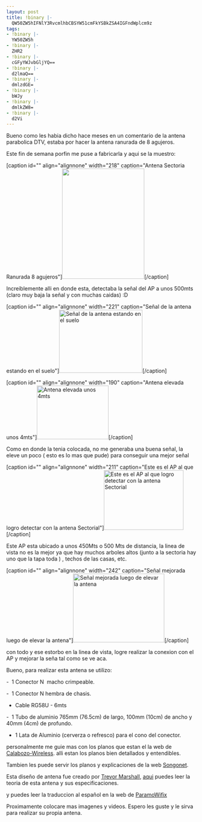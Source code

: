 ```yaml
---
layout: post
title: !binary |-
  QW50ZW5hIFNlY3RvcmlhbCBSYW51cmFkYSBkZSA4IGFndWplcm9z
tags:
- !binary |-
  YW50ZW5h
- !binary |-
  ZHR2
- !binary |-
  cGFyYWJvbGljYQ==
- !binary |-
  d2lmaQ==
- !binary |-
  dmlzdGE=
- !binary |-
  bWJy
- !binary |-
  dmlkZW8=
- !binary |-
  d2Vi
---
```

Bueno como les habia dicho hace meses en un comentario de la antena parabolica DTV, estaba por hacer la antena ranurada de 8 agujeros.

Este fin de semana porfin me puse a fabricarla y aqui se la muestro:

[caption id="" align="alignnone" width="218" caption="Antena Sectoria Ranurada 8 agujeros"]<a href="http://www.jam.net.ve/images/ranurada/Imagen013.jpg"><img title="Antena sectorial 8 ranuras" src="http://www.jam.net.ve/images/ranurada/Imagen013.jpg" alt="" width="218" height="292" /></a>[/caption]

Increiblemente alli en donde esta, detectaba la señal del AP a unos 500mts (claro muy baja la señal y con muchas caidas) :D

[caption id="" align="alignnone" width="221" caption="Señal de la antena estando en el suelo"]<a href="http://www.jam.net.ve/images/ranurada/Capt-8.jpg"><img title="Señal de la antena estando en el suelo" src="http://www.jam.net.ve/images/ranurada/Capt-8.jpg" alt="Señal de la antena estando en el suelo" width="221" height="167" /></a>[/caption]

[caption id="" align="alignnone" width="190" caption="Antena elevada unos 4mts"]<a href="http://www.jam.net.ve/images/ranurada/Imagen016.jpg"><img src="http://www.jam.net.ve/images/ranurada/Imagen016.jpg" alt="Antena elevada unos 4mts" width="190" height="142" /></a>[/caption]

Como en donde la tenia colocada, no me generaba una buena señal, la eleve un poco ( esto es lo mas que pude) para conseguir una mejor señal

[caption id="" align="alignnone" width="211" caption="Este es el AP al que logro detectar con la antena Sectorial"]<a href="http://www.jam.net.ve/images/ranurada/Imagen015.jpg"><img src="http://www.jam.net.ve/images/ranurada/Imagen015.jpg" alt="Este es el AP al que logro detectar con la antena Sectorial" width="211" height="158" /></a>[/caption]

Este AP esta ubicado a unos 450Mts o 500 Mts de distancia, la linea de vista no es la mejor ya que hay muchos arboles altos (junto a la sectoria hay uno que la tapa toda ) , techos de las casas, etc.

[caption id="" align="alignnone" width="242" caption="Señal mejorada luego de elevar la antena"]<a href="http://www.jam.net.ve/images/ranurada/Capt-14.jpg"><img src="http://www.jam.net.ve/images/ranurada/Capt-14.jpg" alt="Señal mejorada luego de elevar la antena" width="242" height="182" /></a>[/caption]

con todo y ese estorbo en la linea de vista, logre realizar la conexion con el AP y mejorar la seña tal como se ve aca.

Bueno, para realizar esta antena se utilizo:

-  1 Conector N  macho crimpeable.

-  1 Conector N hembra de chasis.

- Cable RG58U - 6mts

-  1 Tubo de aluminio 765mm (76.5cm) de largo, 100mm (10cm) de ancho y 40mm (4cm) de profundo.

- 1 Lata de Aluminio (cerverza o refresco) para el cono del conector.

personalmente me guie mas con los planos que estan el la web de <a href="http://www.calabozo-wireless.com/index.php?option=com_content&amp;task=view&amp;id=19&amp;Itemid=2" target="_blank">Calabozo-Wireless</a>. alli estan los planos bien detallados y entendibles.

Tambien les puede servir los planos y explicaciones de la web <a href="http://www.sorgonet.com/network/guiaondasranurada/" target="_blank">Songonet</a>.

Esta diseño de antena fue creado por <a href="http://www.trevormarshall.com/" target="_blank">Trevor Marshall</a>, <a href="http://www.trevormarshall.com/waveguides.htm" target="_blank">aqui</a> puedes leer la teoria de esta antena y sus especificaciones.

y puedes leer la traduccion al español en la web de <a href="http://www.paramowifix.net/antenas/guiaondas_marshall.html" target="_blank">ParamoWifix</a>

Proximamente colocare mas imagenes y videos. Espero les guste y le sirva para realizar su propia antena.
